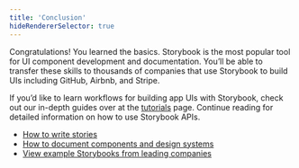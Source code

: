 ```yaml
---
title: 'Conclusion'
hideRendererSelector: true
---
```


Congratulations! You learned the basics. Storybook is the most popular tool for UI component development and documentation. You’ll be able to transfer these skills to thousands of companies that use Storybook to build UIs including GitHub, Airbnb, and Stripe.

If you’d like to learn workflows for building app UIs with Storybook, check out our in-depth guides over at the [tutorials](https://storybook.js.org/tutorials/) page. Continue reading for detailed information on how to use Storybook APIs.

- [How to write stories](../writing-stories/index.md)
- [How to document components and design systems](../writing-docs/index.md)
- [View example Storybooks from leading companies](https://storybook.js.org/showcase)
